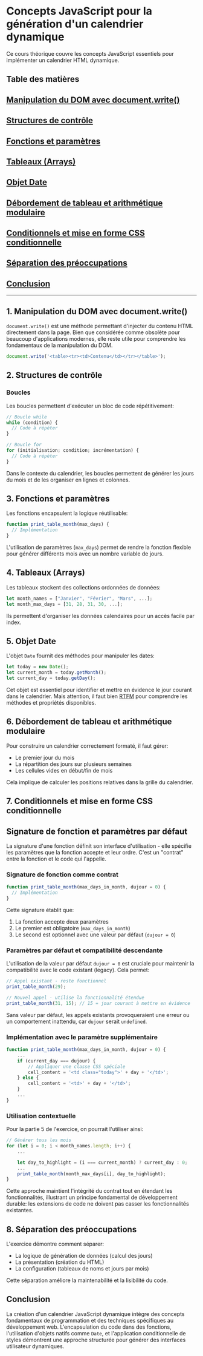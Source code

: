 # Concepts JavaScript pour la génération d'un calendrier dynamique

Ce cours théorique couvre les concepts JavaScript essentiels pour implémenter un calendrier HTML dynamique.


## Table des matières

## [Manipulation du DOM avec document.write()](#1-manipulation-du-dom-avec-documentwrite)
## [Structures de contrôle](#2-structures-de-contrôle)
## [Fonctions et paramètres](#3-fonctions-et-paramètres)
## [Tableaux (Arrays)](#4-tableaux-arrays)
## [Objet Date](#5-objet-date)
## [Débordement de tableau et arithmétique modulaire](#6-débordement-de-tableau-et-arithmétique-modulaire)
## [Conditionnels et mise en forme CSS conditionnelle](#7-conditionnels-et-mise-en-forme-css-conditionnelle)
## [Séparation des préoccupations](#8-séparation-des-préoccupations)
## [Conclusion](#conclusion)

---

## 1. Manipulation du DOM avec document.write()

`document.write()` est une méthode permettant d'injecter du contenu HTML directement dans la page. Bien que considérée comme obsolète pour beaucoup d'applications modernes, elle reste utile pour comprendre les fondamentaux de la manipulation du DOM.

```javascript
document.write('<table><tr><td>Contenu</td></tr></table>');
```

## 2. Structures de contrôle

### Boucles

Les boucles permettent d'exécuter un bloc de code répétitivement:

```javascript
// Boucle while
while (condition) {
  // Code à répéter
}

// Boucle for
for (initialisation; condition; incrémentation) {
  // Code à répéter
}
```

Dans le contexte du calendrier, les boucles permettent de générer les jours du mois et de les organiser en lignes et colonnes.

## 3. Fonctions et paramètres

Les fonctions encapsulent la logique réutilisable:

```javascript
function print_table_month(max_days) {
  // Implémentation
}
```

L'utilisation de paramètres (`max_days`) permet de rendre la fonction flexible pour générer différents mois avec un nombre variable de jours.

## 4. Tableaux (Arrays)

Les tableaux stockent des collections ordonnées de données:

```javascript
let month_names = ["Janvier", "Février", "Mars", ...];
let month_max_days = [31, 28, 31, 30, ...];
```

Ils permettent d'organiser les données calendaires pour un accès facile par index.

## 5. Objet Date

L'objet `Date` fournit des méthodes pour manipuler les dates:

```javascript
let today = new Date();
let current_month = today.getMonth();
let current_day = today.getDay();
```

Cet objet est essentiel pour identifier et mettre en évidence le jour courant dans le calendrier.
Mais attention, il faut bien [RTFM](https://developer.mozilla.org/en-US/docs/Web/JavaScript/Reference/Global_Objects/Date) pour comprendre les méthodes et propriétés disponibles.

## 6. Débordement de tableau et arithmétique modulaire

Pour construire un calendrier correctement formaté, il faut gérer:

- Le premier jour du mois
- La répartition des jours sur plusieurs semaines
- Les cellules vides en début/fin de mois

Cela implique de calculer les positions relatives dans la grille du calendrier.

## 7. Conditionnels et mise en forme CSS conditionnelle

## Signature de fonction et paramètres par défaut

La signature d'une fonction définit son interface d'utilisation - elle spécifie les paramètres que la fonction accepte et leur ordre. C'est un "contrat" entre la fonction et le code qui l'appelle.

### Signature de fonction comme contrat

```javascript
function print_table_month(max_days_in_month, dujour = 0) {
  // Implémentation
}
```

Cette signature établit que:

1. La fonction accepte deux paramètres
2. Le premier est obligatoire (`max_days_in_month`)
3. Le second est optionnel avec une valeur par défaut (`dujour = 0`)

### Paramètres par défaut et compatibilité descendante

L'utilisation de la valeur par défaut `dujour = 0` est cruciale pour maintenir la compatibilité avec le code existant (legacy). Cela permet:

```javascript
// Appel existant - reste fonctionnel
print_table_month(29);

// Nouvel appel - utilise la fonctionnalité étendue
print_table_month(31, 15); // 15 = jour courant à mettre en évidence
```

Sans valeur par défaut, les appels existants provoqueraient une erreur ou un comportement inattendu, car `dujour` serait `undefined`.

### Implémentation avec le paramètre supplémentaire

```javascript
function print_table_month(max_days_in_month, dujour = 0) {
    ...
    if (current_day === dujour) {
        // Appliquer une classe CSS spéciale
        cell_content = '<td class="today">' + day + '</td>';
    } else {
        cell_content = '<td>' + day + '</td>';
    }
    ...
}
```

### Utilisation contextuelle

Pour la partie 5 de l'exercice, on pourrait l'utiliser ainsi:

```javascript
// Générer tous les mois
for (let i = 0; i < month_names.length; i++) {
    ...

    let day_to_highlight = (i === current_month) ? current_day : 0;
    ...
    print_table_month(month_max_days[i], day_to_highlight);
}
```

Cette approche maintient l'intégrité du contrat tout en étendant les fonctionnalités, illustrant un principe fondamental de développement durable: les extensions de code ne doivent pas casser les fonctionnalités existantes.


## 8. Séparation des préoccupations

L'exercice démontre comment séparer:

- La logique de génération de données (calcul des jours)
- La présentation (création du HTML)
- La configuration (tableaux de noms et jours par mois)

Cette séparation améliore la maintenabilité et la lisibilité du code.

## Conclusion

La création d'un calendrier JavaScript dynamique intègre des concepts fondamentaux de programmation et des techniques spécifiques au développement web. L'encapsulation du code dans des fonctions, l'utilisation d'objets natifs comme `Date`, et l'application conditionnelle de styles démontrent une approche structurée pour générer des interfaces utilisateur dynamiques.
